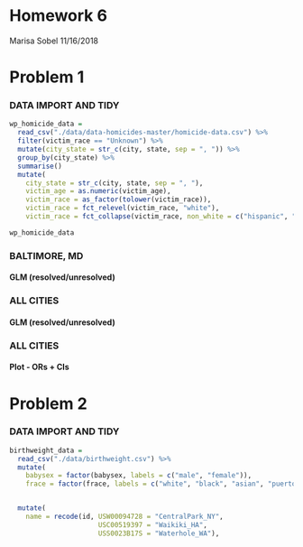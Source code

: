Homework 6
================
Marisa Sobel
11/16/2018

# Problem 1

### DATA IMPORT AND TIDY

``` r
wp_homicide_data = 
  read_csv("./data/data-homicides-master/homicide-data.csv") %>% 
  filter(victim_race == "Unknown") %>% 
  mutate(city_state = str_c(city, state, sep = ", ")) %>% 
  group_by(city_state) %>% 
  summarise()
  mutate(
    city_state = str_c(city, state, sep = ", "), 
    victim_age = as.numeric(victim_age), 
    victim_race = as_factor(tolower(victim_race)), 
    victim_race = fct_relevel(victim_race, "white"), 
    victim_race = fct_collapse(victim_race, non_white = c("hispanic", "black", "asian", "other", "unknown")))

wp_homicide_data
```

### BALTIMORE, MD

#### GLM (resolved/unresolved)

### ALL CITIES

#### GLM (resolved/unresolved)

### ALL CITIES

#### Plot - ORs + CIs

# Problem 2

### DATA IMPORT AND TIDY

``` r
birthweight_data = 
  read_csv("./data/birthweight.csv") %>% 
  mutate(
    babysex = factor(babysex, labels = c("male", "female")), 
    frace = factor(frace, labels = c("white", "black", "asian", "puerto_rican", "other", "unknown")))


  mutate(
    name = recode(id, USW00094728 = "CentralPark_NY", 
                      USC00519397 = "Waikiki_HA",
                      USS0023B17S = "Waterhole_WA"),
```
